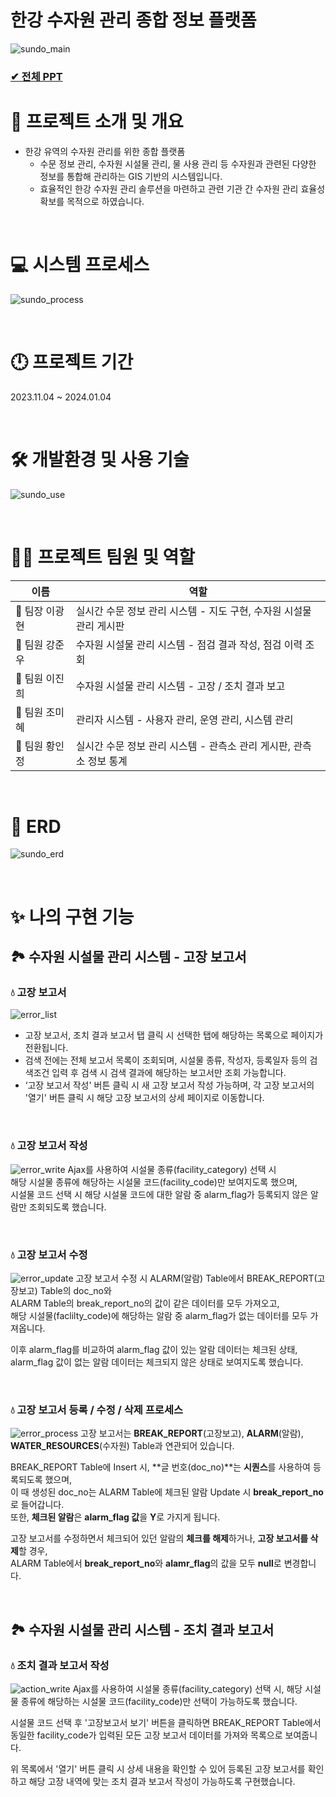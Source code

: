 # 한강 수자원 관리 종합 정보 플랫폼
![sundo_main](https://github.com/ZINYED/prj_sundo_a/assets/118190422/40c208a9-f193-430a-b4f1-4e44b3df0707)

### [✔ 전체 PPT](https://github.com/ZINYED/prj_sundo_a/files/14535118/default.pdf)
# 📖 프로젝트 소개 및 개요
- 한강 유역의 수자원 관리를 위한 종합 플랫폼
    - 수문 정보 관리, 수자원 시설물 관리, 물 사용 관리 등 수자원과 관련된 다양한 정보를 통합해 관리하는 GIS 기반의 시스템입니다.
    - 효율적인 한강 수자원 관리 솔루션을 마련하고 관련 기관 간 수자원 관리 효율성 확보를 목적으로 하였습니다.

&nbsp;
# 💻 시스템 프로세스
![sundo_process](https://github.com/ZINYED/prj_sundo_a/assets/118190422/0c2bc1ec-8189-426b-9303-02430af2ff23)

&nbsp;
# 🕛 프로젝트 기간
2023.11.04 ~ 2024.01.04

&nbsp;
# 🛠 개발환경 및 사용 기술
![sundo_use](https://github.com/ZINYED/prj_sundo_a/assets/118190422/189bb8ff-b9c7-4fac-939c-73f7ad55ebdb)

&nbsp;
# 🙌🏻 프로젝트 팀원 및 역할
|이름|역할|
|---|---|
|👑 팀장 이광현|실시간 수문 정보 관리 시스템 - 지도 구현, 수자원 시설물 관리 게시판|
|👑 팀원 강준우|수자원 시설물 관리 시스템 - 점검 결과 작성, 점검 이력 조회|
|👑 팀원 이진희|수자원 시설물 관리 시스템 - 고장 / 조치 결과 보고|
|👑 팀원 조미혜|관리자 시스템 - 사용자 관리, 운영 관리, 시스템 관리|
|👑 팀원 황인정|실시간 수문 정보 관리 시스템 - 관측소 관리 게시판, 관측소 정보 통계|

&nbsp;
# 📍 ERD
![sundo_erd](https://github.com/ZINYED/prj_sundo_a/assets/118190422/01f7b87f-ba25-4ab6-9184-b1ae2314be7b)

&nbsp;
# ✨ 나의 구현 기능
## 🏞 수자원 시설물 관리 시스템 - 고장 보고서
### 💧 고장 보고서
![error_list](https://github.com/ZINYED/prj_sundo_a/assets/118190422/85f1fa94-4939-43af-98da-8fac3057de0c)
- 고장 보고서, 조치 결과 보고서 탭 클릭 시 선택한 탭에 해당하는 목록으로 페이지가 전환됩니다.
- 검색 전에는 전체 보고서 목록이 조회되며, 시설물 종류, 작성자, 등록일자 등의 검색조건 입력 후 검색 시 검색 결과에 해당하는 보고서만 조회 가능합니다.
- ‘고장 보고서 작성' 버튼 클릭 시 새 고장 보고서 작성 가능하며, 각 고장 보고서의 '열기' 버튼 클릭 시 해당 고장 보고서의 상세 페이지로 이동합니다.

&nbsp;
### 💧 고장 보고서 작성
![error_write](https://github.com/ZINYED/prj_sundo_a/assets/118190422/dab943c0-8990-4694-9ae6-24bea40b1a99)
Ajax를 사용하여 시설물 종류(facility_category) 선택 시  
해당 시설물 종류에 해당하는 시설물 코드(facility_code)만 보여지도록 했으며,  
시설물 코드 선택 시 해당 시설물 코드에 대한 알람 중 alarm_flag가 등록되지 않은 알람만 조회되도록 했습니다.

&nbsp;
### 💧 고장 보고서 수정
![error_update](https://github.com/ZINYED/prj_sundo_a/assets/118190422/eeddbd0f-d8d1-4ffe-850f-a35d0964344b)
고장 보고서 수정 시 ALARM(알람) Table에서 BREAK_REPORT(고장보고) Table의 doc_no와  
ALARM Table의 break_report_no의 값이 같은 데이터를 모두 가져오고,  
해당 시설물(faclilty_code)에 해당하는 알람 중 alarm_flag가 없는 데이터를 모두 가져옵니다.

이후 alarm_flag를 비교하여 alarm_flag 값이 있는 알람 데이터는 체크된 상태,  
alarm_flag 값이 없는 알람 데이터는 체크되지 않은 상태로 보여지도록 했습니다.

&nbsp;
### 💧 고장 보고서 등록 / 수정 / 삭제 프로세스
![error_process](https://github.com/ZINYED/prj_sundo_a/assets/118190422/ed3f6f09-cbf6-4baa-978f-920eb0ebebc2)
고장 보고서는 **BREAK_REPORT**(고장보고), **ALARM**(알람), **WATER_RESOURCES**(수자원) Table과 연관되어 있습니다.

BREAK_REPORT Table에 Insert 시, **글 번호(doc_no)**는 **시퀀스**를 사용하여 등록되도록 했으며,  
이 때 생성된 doc_no는 ALARM Table에 체크된 알람 Update 시 **break_report_no**로 들어갑니다.  
또한, **체크된 알람**은 **alarm_flag 값**을 **Y**로 가지게 됩니다.

고장 보고서를 수정하면서 체크되어 있던 알람의 **체크를 해제**하거나, **고장 보고서를 삭제**할 경우,  
ALARM Table에서 **break_report_no**와 **alamr_flag**의 값을 모두 **null**로 변경합니다.

&nbsp;
## 🏞 수자원 시설물 관리 시스템 - 조치 결과 보고서
### 💧 조치 결과 보고서 작성
![action_write](https://github.com/ZINYED/prj_sundo_a/assets/118190422/d8713a3b-9b4f-4bcc-87b8-32d3e14bb07a)
Ajax를 사용하여 시설물 종류(facility_category) 선택 시, 해당 시설물 종류에 해당하는 시설물 코드(facility_code)만 선택이 가능하도록 했습니다.

시설물 코드 선택 후 '고장보고서 보기' 버튼을 클릭하면 BREAK_REPORT Table에서 동일한 facility_code가 입력된 모든 고장 보고서 데이터를 가져와 목록으로 보여줍니다.

위 목록에서 '열기' 버튼 클릭 시 상세 내용을 확인할 수 있어 등록된 고장 보고서를 확인하고 해당 고장 내역에 맞는 조치 결과 보고서 작성이 가능하도록 구현했습니다.




